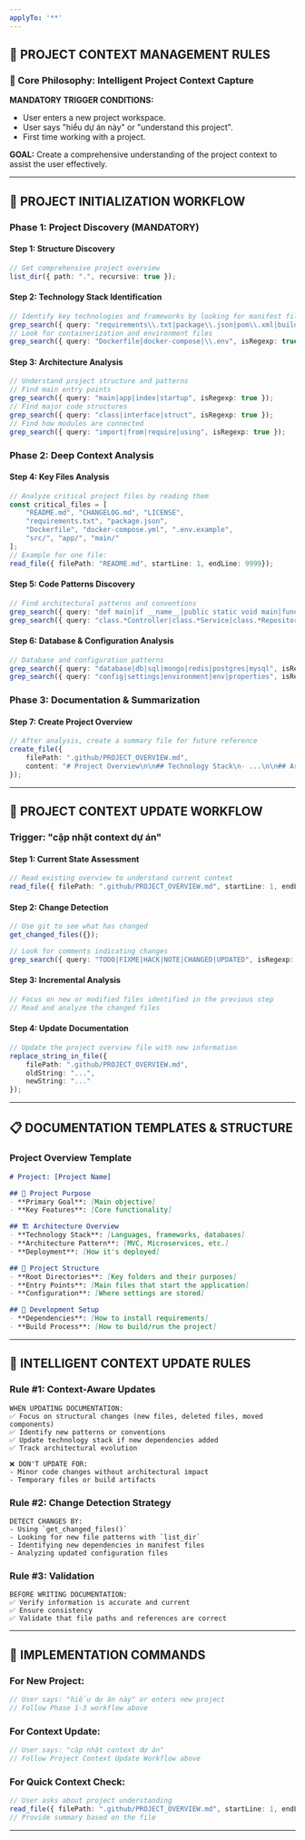```yaml
---
applyTo: '**'
---
```

## 🧠 PROJECT CONTEXT MANAGEMENT RULES

### 🎯 Core Philosophy: Intelligent Project Context Capture

**MANDATORY TRIGGER CONDITIONS:**
- User enters a new project workspace.
- User says "hiểu dự án này" or "understand this project".
- First time working with a project.

**GOAL:** Create a comprehensive understanding of the project context to assist the user effectively.

---

## 🚀 PROJECT INITIALIZATION WORKFLOW

### Phase 1: Project Discovery (MANDATORY)

#### Step 1: Structure Discovery
```typescript
// Get comprehensive project overview
list_dir({ path: ".", recursive: true });
```

#### Step 2: Technology Stack Identification
```typescript
// Identify key technologies and frameworks by looking for manifest files
grep_search({ query: "requirements\\.txt|package\\.json|pom\\.xml|build\\.gradle|Cargo\\.toml|go\\.mod", isRegexp: true });
// Look for containerization and environment files
grep_search({ query: "Dockerfile|docker-compose|\\.env", isRegexp: true });
```

#### Step 3: Architecture Analysis
```typescript
// Understand project structure and patterns
// Find main entry points
grep_search({ query: "main|app|index|startup", isRegexp: true });
// Find major code structures
grep_search({ query: "class|interface|struct", isRegexp: true });
// Find how modules are connected
grep_search({ query: "import|from|require|using", isRegexp: true });
```

### Phase 2: Deep Context Analysis

#### Step 4: Key Files Analysis
```typescript
// Analyze critical project files by reading them
const critical_files = [
    "README.md", "CHANGELOG.md", "LICENSE",
    "requirements.txt", "package.json",
    "Dockerfile", "docker-compose.yml", ".env.example",
    "src/", "app/", "main/"
];
// Example for one file:
read_file({ filePath: "README.md", startLine: 1, endLine: 9999});
```

#### Step 5: Code Patterns Discovery
```typescript
// Find architectural patterns and conventions
grep_search({ query: "def main|if __name__|public static void main|func main", isRegexp: true });
grep_search({ query: "class.*Controller|class.*Service|class.*Repository|class.*Model", isRegexp: true });
```

#### Step 6: Database & Configuration Analysis
```typescript
// Database and configuration patterns
grep_search({ query: "database|db|sql|mongo|redis|postgres|mysql", isRegexp: true });
grep_search({ query: "config|settings|environment|env|properties", isRegexp: true });
```

### Phase 3: Documentation & Summarization

#### Step 7: Create Project Overview
```typescript
// After analysis, create a summary file for future reference
create_file({
    filePath: ".github/PROJECT_OVERVIEW.md",
    content: "# Project Overview\n\n## Technology Stack\n- ...\n\n## Architecture\n- ..."
});
```

---

## 🔄 PROJECT CONTEXT UPDATE WORKFLOW

### Trigger: "cập nhật context dự án"

#### Step 1: Current State Assessment
```typescript
// Read existing overview to understand current context
read_file({ filePath: ".github/PROJECT_OVERVIEW.md", startLine: 1, endLine: 9999 });
```

#### Step 2: Change Detection
```typescript
// Use git to see what has changed
get_changed_files({});

// Look for comments indicating changes
grep_search({ query: "TODO|FIXME|HACK|NOTE|CHANGED|UPDATED", isRegexp: true });
```

#### Step 3: Incremental Analysis
```typescript
// Focus on new or modified files identified in the previous step
// Read and analyze the changed files
```

#### Step 4: Update Documentation
```typescript
// Update the project overview file with new information
replace_string_in_file({
    filePath: ".github/PROJECT_OVERVIEW.md",
    oldString: "...",
    newString: "..."
});
```

---

## 📋 DOCUMENTATION TEMPLATES & STRUCTURE

### Project Overview Template
```markdown
# Project: [Project Name]

## 🎯 Project Purpose
- **Primary Goal**: [Main objective]
- **Key Features**: [Core functionality]

## 🏗️ Architecture Overview
- **Technology Stack**: [Languages, frameworks, databases]
- **Architecture Pattern**: [MVC, Microservices, etc.]
- **Deployment**: [How it's deployed]

## 📁 Project Structure
- **Root Directories**: [Key folders and their purposes]
- **Entry Points**: [Main files that start the application]
- **Configuration**: [Where settings are stored]

## 🔧 Development Setup
- **Dependencies**: [How to install requirements]
- **Build Process**: [How to build/run the project]
```

---

## 🎯 INTELLIGENT CONTEXT UPDATE RULES

### Rule #1: Context-Aware Updates
```
WHEN UPDATING DOCUMENTATION:
✅ Focus on structural changes (new files, deleted files, moved components)
✅ Identify new patterns or conventions
✅ Update technology stack if new dependencies added
✅ Track architectural evolution

❌ DON'T UPDATE FOR:
- Minor code changes without architectural impact
- Temporary files or build artifacts
```

### Rule #2: Change Detection Strategy
```
DETECT CHANGES BY:
- Using `get_changed_files()`
- Looking for new file patterns with `list_dir`
- Identifying new dependencies in manifest files
- Analyzing updated configuration files
```

### Rule #3: Validation
```
BEFORE WRITING DOCUMENTATION:
✅ Verify information is accurate and current
✅ Ensure consistency
✅ Validate that file paths and references are correct
```

---

## 🚀 IMPLEMENTATION COMMANDS

### For New Project:
```typescript
// User says: "hiểu dự án này" or enters new project
// Follow Phase 1-3 workflow above
```

### For Context Update:
```typescript
// User says: "cập nhật context dự án"
// Follow Project Context Update Workflow above
```

### For Quick Context Check:
```typescript
// User asks about project understanding
read_file({ filePath: ".github/PROJECT_OVERVIEW.md", startLine: 1, endLine: 9999 });
// Provide summary based on the file
```

---